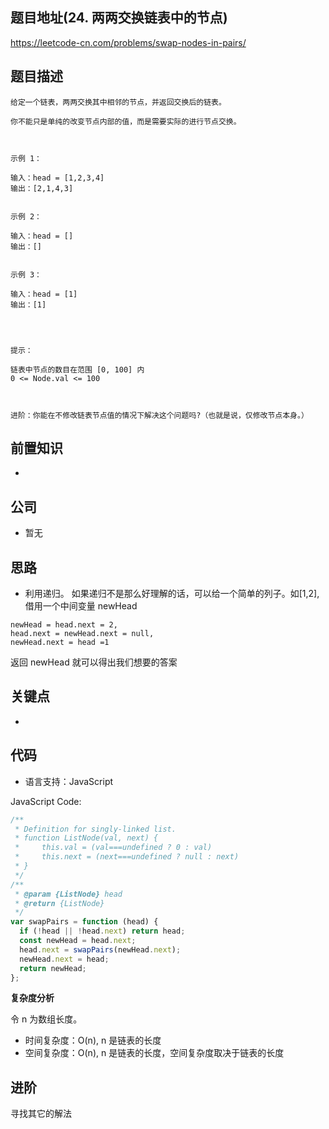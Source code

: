 ## 题目地址(24. 两两交换链表中的节点)

https://leetcode-cn.com/problems/swap-nodes-in-pairs/

## 题目描述

```
给定一个链表，两两交换其中相邻的节点，并返回交换后的链表。

你不能只是单纯的改变节点内部的值，而是需要实际的进行节点交换。

 

示例 1：

输入：head = [1,2,3,4]
输出：[2,1,4,3]


示例 2：

输入：head = []
输出：[]


示例 3：

输入：head = [1]
输出：[1]


 

提示：

链表中节点的数目在范围 [0, 100] 内
0 <= Node.val <= 100

 

进阶：你能在不修改链表节点值的情况下解决这个问题吗?（也就是说，仅修改节点本身。）
```

## 前置知识

-

## 公司

- 暂无

## 思路

- 利用递归。 如果递归不是那么好理解的话，可以给一个简单的列子。如[1,2],借用一个中间变量 newHead

```
newHead = head.next = 2,
head.next = newHead.next = null,
newHead.next = head =1
```

返回 newHead 就可以得出我们想要的答案

## 关键点

-

## 代码

- 语言支持：JavaScript

JavaScript Code:

```javascript
/**
 * Definition for singly-linked list.
 * function ListNode(val, next) {
 *     this.val = (val===undefined ? 0 : val)
 *     this.next = (next===undefined ? null : next)
 * }
 */
/**
 * @param {ListNode} head
 * @return {ListNode}
 */
var swapPairs = function (head) {
  if (!head || !head.next) return head;
  const newHead = head.next;
  head.next = swapPairs(newHead.next);
  newHead.next = head;
  return newHead;
};
```

**复杂度分析**

令 n 为数组长度。

- 时间复杂度：O(n), n 是链表的长度
- 空间复杂度：O(n), n 是链表的长度，空间复杂度取决于链表的长度

## 进阶

寻找其它的解法
